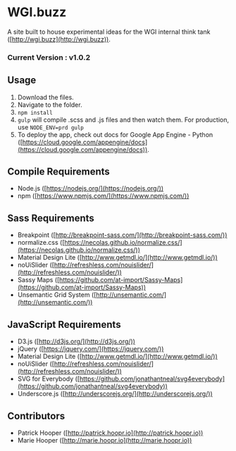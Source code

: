 # WGI.buzz
A site built to house experimental ideas for the WGI internal think tank ([http://wgi.buzz](http://wgi.buzz)).

### Current Version : v1.0.2

## Usage
1. Download the files.
2. Navigate to the folder.
3. `npm install`
4. `gulp` will compile .scss and .js files and then watch them. For production, use `NODE_ENV=prd gulp`
5. To deploy the app, check out docs for Google App Engine - Python ([https://cloud.google.com/appengine/docs](https://cloud.google.com/appengine/docs)).

## Compile Requirements
- Node.js ([https://nodejs.org/](https://nodejs.org/))
- npm ([https://www.npmjs.com/](https://www.npmjs.com/))

## Sass Requirements
- Breakpoint ([http://breakpoint-sass.com/](http://breakpoint-sass.com/))
- normalize.css ([https://necolas.github.io/normalize.css/](https://necolas.github.io/normalize.css/))
- Material Design Lite ([http://www.getmdl.io/](http://www.getmdl.io/))
- noUiSlider ([http://refreshless.com/nouislider/](http://refreshless.com/nouislider/))
- Sassy Maps ([https://github.com/at-import/Sassy-Maps](https://github.com/at-import/Sassy-Maps))
- Unsemantic Grid System ([http://unsemantic.com/](http://unsemantic.com/))

## JavaScript Requirements
- D3.js ([http://d3js.org/](http://d3js.org/))
- jQuery ([https://jquery.com/](https://jquery.com/))
- Material Design Lite ([http://www.getmdl.io/](http://www.getmdl.io/))
- noUiSlider ([http://refreshless.com/nouislider/](http://refreshless.com/nouislider/))
- SVG for Everybody ([https://github.com/jonathantneal/svg4everybody](https://github.com/jonathantneal/svg4everybody))
- Underscore.js ([http://underscorejs.org/](http://underscorejs.org/))

## Contributors
- Patrick Hooper ([http://patrick.hoopr.io](http://patrick.hoopr.io))
- Marie Hooper ([http://marie.hoopr.io](http://marie.hoopr.io))
